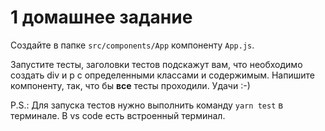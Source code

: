 # 1 домашнее задание

Создайте в папке `src/components/App` компоненту `App.js`.

Запустите тесты, заголовки тестов подскажут вам, что необходимо создать div и p
с определенными классами и содержимым. Напишите компоненту, так, что бы **все**
тесты проходили. Удачи :-)
 
P.S.: Для запуска тестов нужно выполнить команду `yarn test` в терминале. В vs
code есть встроенный терминал.
